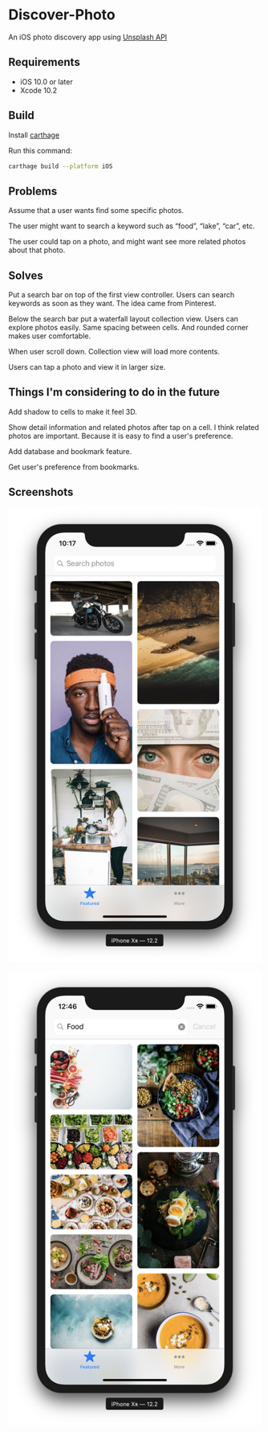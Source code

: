 # Discover-Photo
An iOS photo discovery app using [Unsplash API](https://unsplash.com/developers)

## Requirements

- iOS 10.0 or later
- Xcode 10.2

## Build

Install [carthage](https://github.com/Carthage/Carthage#installing-carthage)

Run this command:

```sh
carthage build --platform iOS
```

## Problems

Assume that a user wants find some specific photos.

The user might want to search a keyword such as “food”, “lake”, “car”, etc.

The user could tap on a photo, and might want see more related photos about that photo.

## Solves

Put a search bar on top of the first view controller. Users can search keywords as soon as they want. The idea came from Pinterest.

Below the search bar put a waterfall layout collection view. Users can explore photos easily. Same spacing between cells. And rounded corner makes user comfortable.

When user scroll down. Collection view will load more contents.

Users can tap a photo and view it in larger size.

## Things I'm considering to do in the future

Add shadow to cells to make it feel 3D.

Show detail information and related photos after tap on a cell. I think related photos are important. Because it is easy to find a user's preference.

Add database and bookmark feature.

Get user's preference from bookmarks.

## Screenshots

![home.png](screenshots/home.png)

![search.png](screenshots/search.png)
